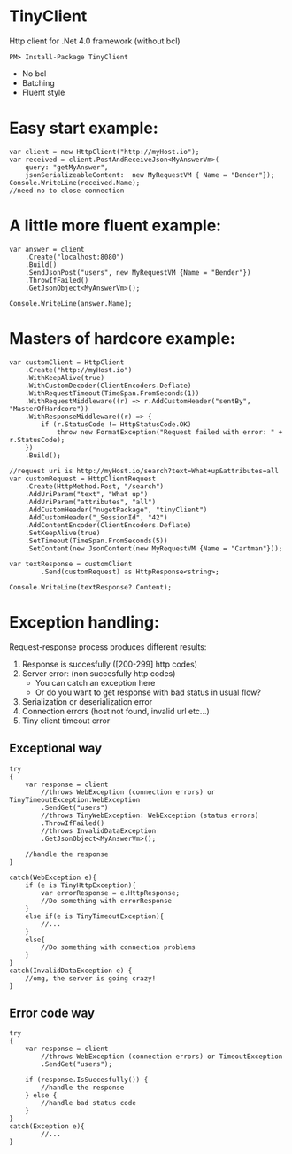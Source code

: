 
# TinyClient
Http client for .Net 4.0 framework (without bcl)
```
PM> Install-Package TinyClient
```

- No bcl
- Batching
- Fluent style


# Easy start example:

```
var client = new HttpClient("http://myHost.io");
var received = client.PostAndReceiveJson<MyAnswerVm>(
    query: "getMyAnswer", 
    jsonSerializeableContent:  new MyRequestVM { Name = "Bender"});
Console.WriteLine(received.Name);
//need no to close connection
``` 

# A little more fluent example:
``` 
var answer = client
    .Create("localhost:8080")
    .Build()
    .SendJsonPost("users", new MyRequestVM {Name = "Bender"})
    .ThrowIfFailed()
    .GetJsonObject<MyAnswerVm>();

Console.WriteLine(answer.Name);
``` 

# Masters of hardcore example:
```
var customClient = HttpClient
    .Create("http://myHost.io")
    .WithKeepAlive(true)
    .WithCustomDecoder(ClientEncoders.Deflate)
    .WithRequestTimeout(TimeSpan.FromSeconds(1))
    .WithRequestMiddleware((r) => r.AddCustomHeader("sentBy", "MasterOfHardcore"))
    .WithResponseMiddleware((r) => {
        if (r.StatusCode != HttpStatusCode.OK)
            throw new FormatException("Request failed with error: " + r.StatusCode);
    })
    .Build();

//request uri is http://myHost.io/search?text=What+up&attributes=all
var customRequest = HttpClientRequest
    .Create(HttpMethod.Post, "/search")
    .AddUriParam("text", "What up")
    .AddUriParam("attributes", "all")
    .AddCustomHeader("nugetPackage", "tinyClient")
    .AddCustomHeader("_SessionId", "42")
    .AddContentEncoder(ClientEncoders.Deflate)
    .SetKeepAlive(true)
    .SetTimeout(TimeSpan.FromSeconds(5))
    .SetContent(new JsonContent(new MyRequestVM {Name = "Cartman"}));

var textResponse = customClient
        .Send(customRequest) as HttpResponse<string>;

Console.WriteLine(textResponse?.Content);
```  
  
# Exception handling:

Request-response process produces different results:

1) Response is succesfully ([200-299] http codes)
2) Server error: (non succesfully http codes)
	- You can catch an exception here 
	- Or do you want to get response with bad status in usual flow?
3) Serialization or deserialization error
4) Connection errors (host not found, invalid url etc...)
5) Tiny client timeout error

## Exceptional way
```
try
{
	var response = client
		//throws WebException (connection errors) or TinyTimeoutException:WebException
		.SendGet("users")
		//throws TinyWebException: WebException (status errors)
		.ThrowIfFailed()
		//throws InvalidDataException 
		.GetJsonObject<MyAnswerVm>();
		
	//handle the response	
}

catch(WebException e){
	if (e is TinyHttpException){
		var errorResponse = e.HttpResponse;
		//Do something with errorResponse
	}
	else if(e is TinyTimeoutException){
		//...
	}
	else{
		//Do something with connection problems
	}
}
catch(InvalidDataException e) {
	//omg, the server is going crazy!
}
````

## Error code way

```
try
{
	var response = client
		//throws WebException (connection errors) or TimeoutException
		.SendGet("users");
		
	if (response.IsSuccesfully()) {
		//handle the response
	} else {
		//handle bad status code
	}
}
catch(Exception e){
		//...
}
```  
